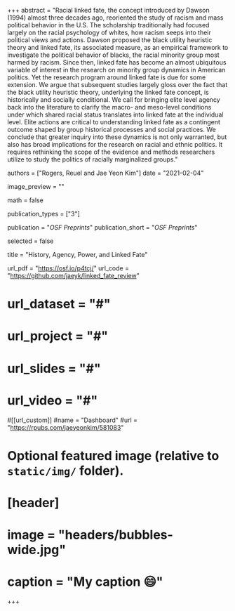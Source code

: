 +++
abstract = "Racial linked fate, the concept introduced by Dawson (1994) almost three decades ago, reoriented the study of racism and mass political behavior in the U.S. The scholarship traditionally had focused largely on the racial psychology of whites, how racism seeps into their political views and actions. Dawson proposed the black utility heuristic theory and linked fate, its associated measure, as an empirical framework to investigate the political behavior of blacks, the racial minority group most harmed by racism. Since then, linked fate has become an almost ubiquitous variable of interest in the research on minority group dynamics in American politics. Yet the research program around linked fate is due for some extension. We argue that subsequent studies largely gloss over the fact that the black utility heuristic theory, underlying the linked fate concept, is historically and socially conditional. We call for bringing elite level agency back into the literature to clarify the macro- and meso-level conditions under which shared racial status translates into linked fate at the individual level. Elite actions are critical to understanding linked fate as a contingent outcome shaped by group historical processes and social practices. We conclude that greater inquiry into these dynamics is not only warranted, but also has broad implications for the research on racial and ethnic politics. It requires rethinking the scope of the evidence and methods researchers utilize to study the politics of racially marginalized groups."

authors = ["Rogers, Reuel and Jae Yeon Kim"]
date = "2021-02-04"

image_preview = ""

math = false

publication_types = ["3"]

publication = "*OSF Preprints*"
publication_short = "*OSF Preprints*"

selected = false

title = "History, Agency, Power, and Linked Fate"

url_pdf = "https://osf.io/p4tcj/"
url_code = "https://github.com/jaeyk/linked_fate_review"
# url_dataset = "#"
# url_project = "#"
# url_slides = "#"
# url_video = "#"

#[[url_custom]]
#name = "Dashboard"
#url = "https://rpubs.com/jaeyeonkim/581083"

# Optional featured image (relative to `static/img/` folder).
# [header]
# image = "headers/bubbles-wide.jpg"
# caption = "My caption :smile:"

+++

<!-- More detail can easily be written here using *Markdown* and $\rm \LaTeX$ math code. -->
